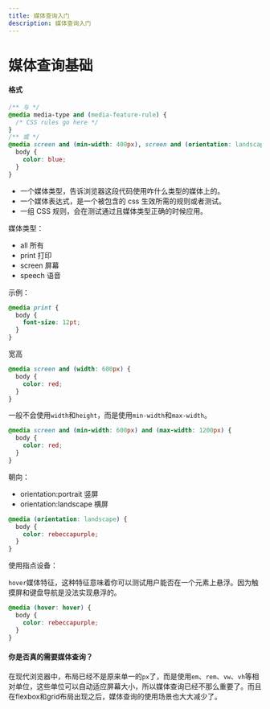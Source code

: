 ```yaml
---
title: 媒体查询入门
description: 媒体查询入门
---
```


# 媒体查询基础

#### 格式

```css
/** 与 */
@media media-type and (media-feature-rule) {
  /* CSS rules go here */
}
/** 或 */
@media screen and (min-width: 400px), screen and (orientation: landscape) {
  body {
    color: blue;
  }
}
```

- 一个媒体类型，告诉浏览器这段代码使用咋什么类型的媒体上的。
- 一个媒体表达式，是一个被包含的 css 生效所需的规则或者测试。
- 一组 CSS 规则，会在测试通过且媒体类型正确的时候应用。

媒体类型：

- all 所有
- print 打印
- screen 屏幕
- speech 语音

示例：

```css
@media print {
  body {
    font-size: 12pt;
  }
}
```

宽高

```css
@media screen and (width: 600px) {
  body {
    color: red;
  }
}
```

一般不会使用`width`和`height`，而是使用`min-width`和`max-width`。

```css
@media screen and (min-width: 600px) and (max-width: 1200px) {
  body {
    color: red;
  }
}
```

朝向：

- orientation:portrait 竖屏
- orientation:landscape 横屏

```css
@media (orientation: landscape) {
  body {
    color: rebeccapurple;
  }
}
```

使用指点设备：

`hover`媒体特征，这种特征意味着你可以测试用户能否在一个元素上悬浮。因为触摸屏和键盘导航是没法实现悬浮的。

```css
@media (hover: hover) {
  body {
    color: rebeccapurple;
  }
}
```

#### 你是否真的需要媒体查询？

在现代浏览器中，布局已经不是原来单一的`px`了，而是使用`em`、`rem`、`vw`、`vh`等相对单位，这些单位可以自动适应屏幕大小，所以媒体查询已经不那么重要了。而且在flexbox和grid布局出现之后，媒体查询的使用场景也大大减少了。